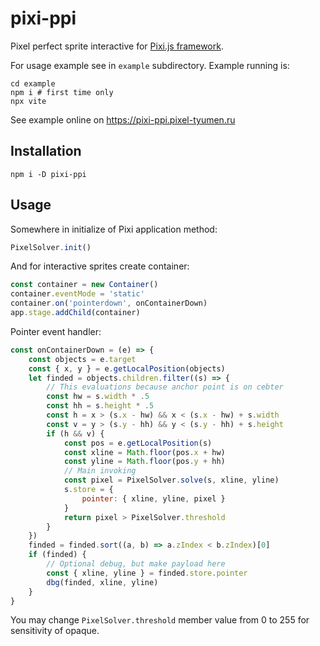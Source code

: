 # pixi-ppi

Pixel perfect sprite interactive for [Pixi.js framework](https://pixijs.com).

For usage example see in `example` subdirectory. Example running is:

```shell
cd example
npm i # first time only
npx vite
```

See example online on https://pixi-ppi.pixel-tyumen.ru

## Installation

```shell
npm i -D pixi-ppi
```

## Usage

Somewhere in initialize of Pixi application method:

```javascript
PixelSolver.init()
```

And for interactive sprites create container:

```javascript
const container = new Container()
container.eventMode = 'static'
container.on('pointerdown', onContainerDown)
app.stage.addChild(container)
```

Pointer event handler:

```javascript
const onContainerDown = (e) => {
    const objects = e.target
    const { x, y } = e.getLocalPosition(objects)
    let finded = objects.children.filter((s) => {
        // This evaluations because anchor point is on cebter
        const hw = s.width * .5
        const hh = s.height * .5
        const h = x > (s.x - hw) && x < (s.x - hw) + s.width
        const v = y > (s.y - hh) && y < (s.y - hh) + s.height
        if (h && v) {
            const pos = e.getLocalPosition(s)
            const xline = Math.floor(pos.x + hw)
            const yline = Math.floor(pos.y + hh)
            // Main invoking
            const pixel = PixelSolver.solve(s, xline, yline)
            s.store = {
                pointer: { xline, yline, pixel }
            }
            return pixel > PixelSolver.threshold
        }
    })
    finded = finded.sort((a, b) => a.zIndex < b.zIndex)[0]
    if (finded) {
        // Optional debug, but make payload here
        const { xline, yline } = finded.store.pointer
        dbg(finded, xline, yline)
    }
}
```

You may change `PixelSolver.threshold` member value from 0 to 255 for sensitivity of opaque.
